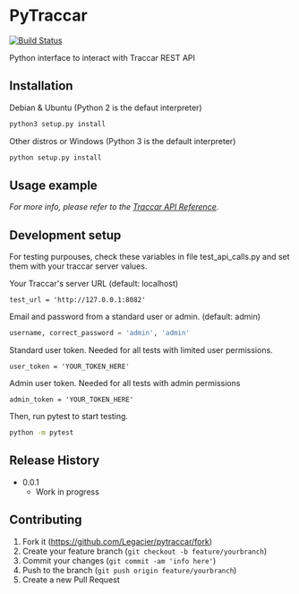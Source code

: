 # PyTraccar

[![Build Status][travis-image]][travis-url]





Python interface to interact with Traccar REST API

## Installation

Debian & Ubuntu (Python 2 is the defaut interpreter)

```sh
python3 setup.py install
```

Other distros or Windows (Python 3 is the default interpreter)

```sh
python setup.py install
```

## Usage example

_For more info, please refer to the [Traccar API Reference][traccar-api-reference]._

## Development setup
For testing purpouses, check these variables in file test_api_calls.py and set them with your traccar server values.  

Your Traccar's server URL (default: localhost)
```
test_url = 'http://127.0.0.1:8082'
```
  
Email and password from a standard user or admin. (default: admin)

```python
username, correct_password = 'admin', 'admin'
```
  
Standard user token. Needed for all tests with limited user permissions.
```
user_token = 'YOUR_TOKEN_HERE'
```
  
Admin user token. Needed for all tests with admin permissions
```
admin_token = 'YOUR_TOKEN_HERE'
```
  
Then, run pytest to start testing.
```sh
python -m pytest
```

## Release History

* 0.0.1
    * Work in progress

## Contributing

1. Fork it (<https://github.com/Legacier/pytraccar/fork>)
2. Create your feature branch (`git checkout -b feature/yourbranch`)
3. Commit your changes (`git commit -am 'info here'`)
4. Push to the branch (`git push origin feature/yourbranch`)
5. Create a new Pull Request

<!-- Markdown link & img dfn's -->
[travis-image]: https://travis-ci.com/Legacier/pytraccar.svg?branch=master
[travis-url]: https://travis-ci.org/dbader/node-datadog-metrics
[wiki]: https://github.com/yourname/yourproject/wiki
[traccar-api-reference]: https://www.traccar.org/api-reference/
